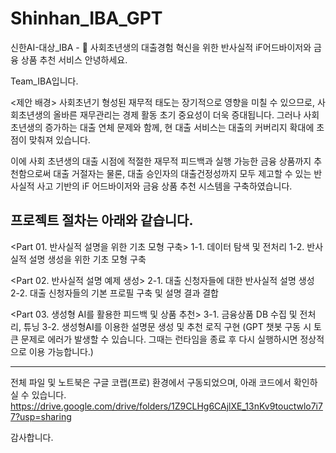 # Shinhan_IBA_GPT
신한AI-대상_IBA - 💸 사회초년생의 대출경험 혁신을 위한 반사실적 iF어드바이저와 금융 상품 추천 서비스
안녕하세요.

Team_IBA입니다.

<제안 배경>
사회초년기 형성된 재무적 태도는 장기적으로 영향을 미칠 수 있으므로, 사회초년생의 올바른 재무관리는 경제 활동 초기 중요성이 더욱 증대됩니다.
그러나 사회초년생의 증가하는 대출 연체 문제와 함께, 현 대출 서비스는 대출의 커버리지 확대에 초점이 맞춰져 있습니다.

이에 사회 초년생의 대출 시점에 적절한 재무적 피드백과 실행 가능한 금융 상품까지 추천함으로써
대출 거절자는 물론, 대출 승인자의 대출건정성까지 모두 제고할 수 있는
반사실적 사고 기반의 iF 어드바이저와 금융 상품 추천 시스템을 구축하였습니다.

프로젝트 절차는 아래와 같습니다.
----
<Part 01. 반사실적 설명을 위한 기초 모형 구축>
1-1. 데이터 탐색 및 전처리
1-2. 반사실적 설명 생성을 위한 기초 모형 구축

<Part 02. 반사실적 설명 예제 생성>
2-1. 대출 신청자들에 대한 반사실적 설명 생성
2-2. 대출 신청자들의 기본 프로필 구축 및 설명 결과 결합

<Part 03. 생성형 AI를 활용한 피드백 및 상품 추천>
3-1. 금융상품 DB 수집 및 전처리, 튜닝
3-2. 생성형AI를 이용한 설명문 생성 및 추천 로직 구현
(GPT 챗봇 구동 시 토큰 문제로 에러가 발생할 수 있습니다. 그때는 런타임을 종료 후 다시 실행하시면 정상적으로 이용 가능합니다.)

---

전체 파일 및 노트북은 구글 코랩(프로) 환경에서 구동되었으며, 아래 코드에서 확인하실 수 있습니다.
https://drive.google.com/drive/folders/1Z9CLHg6CAjlXE_13nKv9touctwlo7i77?usp=sharing

감사합니다.
